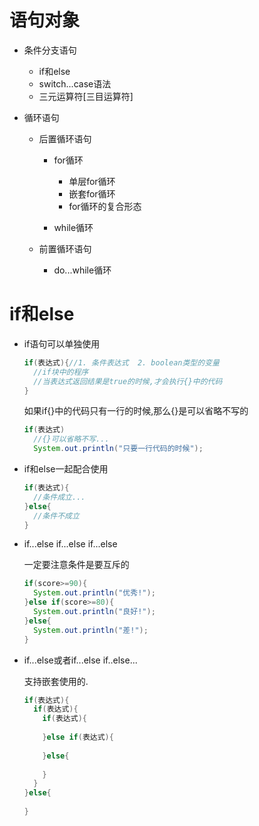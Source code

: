 # 语句对象

* 条件分支语句

  * if和else
  * switch...case语法
  * 三元运算符[三目运算符]

* 循环语句

  * 后置循环语句

    * for循环
      * 单层for循环
      * 嵌套for循环
      * for循环的复合形态

    * while循环

  * 前置循环语句

    * do...while循环



# if和else

* if语句可以单独使用

  ~~~java
  if(表达式){//1. 条件表达式  2. boolean类型的变量
    //if块中的程序
    //当表达式返回结果是true的时候,才会执行{}中的代码
  }
  ~~~

  如果if{}中的代码只有一行的时候,那么{}是可以省略不写的

  ~~~java
  if(表达式)
    //{}可以省略不写...
    System.out.println("只要一行代码的时候");
  ~~~

* if和else一起配合使用

  ~~~java
  if(表达式){
    //条件成立...
  }else{
    //条件不成立
  }
  ~~~

* if...else if...else if...else

  一定要注意条件是要互斥的

  ~~~java
  if(score>=90){
    System.out.println("优秀!");
  }else if(score>=80){
    System.out.println("良好!");
  }else{
    System.out.println("差!");
  }
  ~~~

* if...else或者if...else if..else...

  支持嵌套使用的.

  ~~~java
  if(表达式){
    if(表达式){
      if(表达式){
        
      }else if(表达式){
        
      }else{
        
      }
    }
  }else{
    
  }
  ~~~

  



